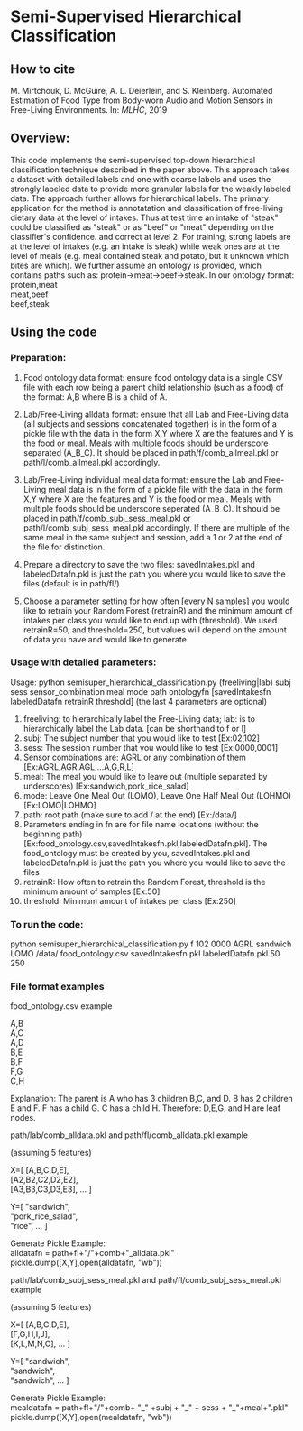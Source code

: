 # Semi-Supervised Hierarchical Classification

## How to cite

M. Mirtchouk, D. McGuire, A. L. Deierlein, and S. Kleinberg. Automated Estimation of Food Type from Body-worn Audio and Motion Sensors in Free-Living Environments. In: *MLHC*, 2019

## Overview:

This code implements the semi-supervised top-down hierarchical classification technique described in the paper above. This approach takes a dataset with detailed labels and one with coarse labels and uses the strongly labeled data to provide more granular labels for the weakly labeled data. The approach further allows for hierarchical labels.
The primary application for the method is annotatation and classification of free-living dietary data at the level of intakes. Thus at test time an intake of "steak" could be classified as "steak" or as "beef" or "meat" depending on the classifier's confidence. and correct at level 2. 
For training, strong labels are at the level of intakes (e.g. an intake is steak) while weak ones are at the level of meals (e.g. meal contained steak and potato, but it unknown which bites are which). 
We further assume an ontology is provided, which contains paths such as: protein->meat->beef->steak. In our ontology format:
 protein,meat  
 meat,beef  
 beef,steak


## Using the code

### Preparation:

1. Food ontology data format: ensure food ontology data is a single CSV file with each row being a parent child relationship (such as a food) of the format: A,B where B is a child of A.

2. Lab/Free-Living alldata format: ensure that all Lab and Free-Living data (all subjects and sessions concatenated together) is in the form of a pickle file with the data in the form X,Y where X are the features and Y is the food or meal. Meals with multiple foods should be underscore separated (A\_B\_C). It should be placed in path/f/comb_allmeal.pkl or path/l/comb_allmeal.pkl accordingly.

3. Lab/Free-Living individual meal data format: ensure the Lab and Free-Living meal data is in the form of a pickle file with the data in the form X,Y where X are the features and Y is the food or meal. Meals with multiple foods should be underscore seperated (A\_B\_C). It should be placed in path/f/comb\_subj_sess\_meal.pkl or path/l/comb\_subj\_sess\_meal.pkl accordingly. If there are multiple of the same meal in the same subject and session, add a 1 or 2 at the end of the file for distinction.

4. Prepare a directory to save the two files: savedIntakes.pkl and labeledDatafn.pkl is just the path you where you would like to save the files (default is in path/fl/)

5. Choose a parameter setting for how often [every N samples] you would like to retrain your Random Forest (retrainR) and the minimum amount of intakes per class you would like to end up with (threshold). We used retrainR=50, and threshold=250, but values will depend on the amount of data you have and would like to generate


### Usage with detailed parameters:

Usage: python semisuper\_hierarchical\_classification.py (freeliving|lab) subj sess sensor\_combination meal mode path ontologyfn [savedIntakesfn labeledDatafn retrainR threshold] (the last 4 parameters are optional)

1. freeliving: to hierarchically label the Free-Living data; lab: is to  hierarchically label the Lab data. [can be shorthand to f or l]
2. subj: The subject number that you would like to test [Ex:02,102]
3. sess: The session number that you would like to test [Ex:0000,0001]
4. Sensor combinations are: AGRL or any combination of them [Ex:AGRL,AGR,AGL,...A,G,R,L]
4. meal: The meal you would like to leave out (multiple separated by underscores) [Ex:sandwich,pork\_rice\_salad]
5. mode: Leave One Meal Out (LOMO), Leave One Half Meal Out (LOHMO) [Ex:LOMO|LOHMO]
6. path: root path (make sure to add / at the end) [Ex:/data/]
7. Parameters ending in fn are for file name locations (without the beginning path) [Ex:food_ontology.csv,savedIntakesfn.pkl,labeledDatafn.pkl]. The food_ontology must be created by you, savedIntakes.pkl and labeledDatafn.pkl is just the path you where you would like to save the files
8. retrainR: How often to retrain the Random Forest, threshold is the minimum amount of samples  [Ex:50]
9. threshold: Minimum amount of intakes per class [Ex:250]

### To run the code:

python semisuper\_hierarchical\_classification.py f 102 0000 AGRL sandwich LOMO /data/ food_ontology.csv savedIntakesfn.pkl labeledDatafn.pkl 50 250

### File format examples

food\_ontology.csv example

A,B  
A,C  
A,D  
B,E  
B,F  
F,G  
C,H

Explanation: The parent is A who has 3 children B,C, and D. B has 2 children E and F. F has a child G. C has a child H. Therefore: D,E,G, and H are leaf nodes. 

path/lab/comb\_alldata.pkl and path/fl/comb\_alldata.pkl example  

(assuming 5 features)

X=[ [A,B,C,D,E],  
[A2,B2,C2,D2,E2],  
[A3,B3,C3,D3,E3], ... ]  

Y=[ "sandwich",  
"pork\_rice\_salad",  
"rice", ... ]  

Generate Pickle Example:  
alldatafn = path+fl+"/"+comb+"\_alldata.pkl"  
pickle.dump([X,Y],open(alldatafn, "wb"))  

path/lab/comb\_subj\_sess\_meal.pkl and path/fl/comb\_subj\_sess\_meal.pkl example  

(assuming 5 features)  

X=[ [A,B,C,D,E],  
[F,G,H,I,J],  
[K,L,M,N,O], ... ]   

Y=[ "sandwich",  
"sandwich",  
"sandwich", ... ]  

Generate Pickle Example:  
mealdatafn = path+fl+"/"+comb+ "\_" +subj + "\_" + sess + "\_"+meal+".pkl"  
pickle.dump([X,Y],open(mealdatafn, "wb"))

